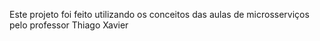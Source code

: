 Este projeto foi feito utilizando os conceitos das aulas de microsserviços pelo professor Thiago Xavier 
